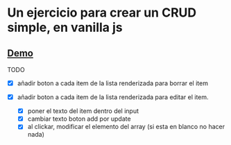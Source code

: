 # Un ejercicio para crear un CRUD simple, en vanilla js

## [Demo](https://jaumevibu.github.io/simple-crud/)

TODO

- [x] añadir boton a cada item de la lista renderizada para borrar el item

- [x] añadir boton a cada item de la lista renderizada para editar el item.
  - [x] poner el texto del item dentro del input
  - [x] cambiar texto boton add por update
  - [x] al clickar, modificar el elemento del array (si esta en blanco no hacer nada)
